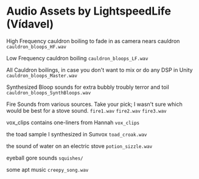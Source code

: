 # Audio Assets by LightspeedLife (Vídavel)

High Frequency cauldron boiling to fade in as camera nears cauldron
`cauldron_bloops_HF.wav`

Low Frequency cauldron boiling
`cauldron_bloops_LF.wav`

All Cauldron boilings, in case you don't want to mix or do any DSP in Unity
`cauldron_bloops_Master.wav`

Synthesized Bloop sounds for extra bubbly troubly terror and toil
`cauldron_bloops_SynthBloops.wav`

Fire Sounds from various sources. Take your pick; I wasn't sure which would be best for a stove sound.
`fire1.wav`
`fire2.wav`
`fire3.wav`

vox_clips contains one-liners from Hannah
`vox_clips`

the toad sample I synthesized in Sunvox
`toad_croak.wav`

the sound of water on an electric stove
`potion_sizzle.wav`

eyeball gore sounds
`squishes/`

some apt music
`creepy_song.wav`
